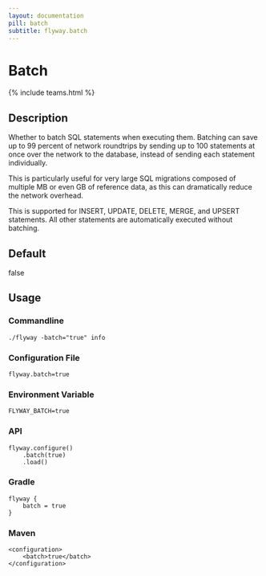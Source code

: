 ```yaml
---
layout: documentation
pill: batch
subtitle: flyway.batch
---
```


# Batch
{% include teams.html %}

## Description
Whether to batch SQL statements when executing them. Batching can save up to 99 percent of network roundtrips by sending up to 100 statements at once over the network to the database, instead of sending each statement individually. 

This is particularly useful for very large SQL migrations composed of multiple MB or even GB of reference data, as this can dramatically reduce the network overhead. 

This is supported for INSERT, UPDATE, DELETE, MERGE, and UPSERT statements. All other statements are automatically executed without batching.

## Default
false

## Usage

### Commandline
```
./flyway -batch="true" info
```

### Configuration File
```
flyway.batch=true
```

### Environment Variable
```
FLYWAY_BATCH=true
```

### API
```
flyway.configure()
    .batch(true)
    .load()
```

### Gradle
```
flyway {
    batch = true
}
```

### Maven
```
<configuration>
    <batch>true</batch>
</configuration>
```